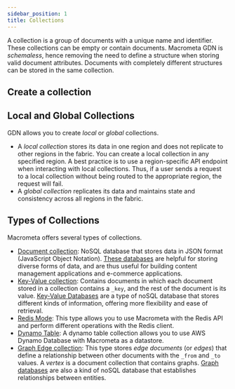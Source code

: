 ```yaml
---
sidebar_position: 1
title: Collections
---
```


A collection is a group of documents with a unique name and identifier. These collections can be empty or contain documents. Macrometa GDN is _schemaless_, hence removing the need to define a structure when storing valid document attributes. Documents with completely different structures can be stored in the same collection.


## Create a collection

<grid cols={3}>
  <card
    heading="Create a Document Collections"
    description="NoSQL document collections with flexible indexing and modeling."
    href="/database/collections/documents"
  />
  <card
    heading="Key-Value Collections"
    description="High-throughput KV collections powering a wide range of use cases."
    href="/database/collections/keyvalue"
  />
  <card
    heading="Graph Edge Collection"
    description="Document type used by Graphs to model relationships between nodes."
    href="/database/collections/graph-edge"
  />
  <card
    heading="Dynamo-mode Collections"
    description="Full-featured compatibility with AWS DynamoDB SDKs and CLI."
    href="/database/collections/dynamo/create-dynamo-table"
  />
  <card
    heading="Redis-mode Collections"
    description="Full-featured Redis-compatible collection and API."
    href="/database/collections/redis-mode/"
  />
</grid>


## Local and Global Collections

GDN allows you to create _local_ or _global_ collections.

- A _local collection_ stores its data in one region and does not replicate to other regions in the fabric. You can create a local collection in any specified region. A best practice is to use a region-specific API endpoint when interacting with local collections. Thus, if a user sends a request to a local collection without being routed to the appropriate region, the request will fail.
- A _global collection_ replicates its data and maintains state and consistency across all regions in the fabric.

## Types of Collections

Macrometa offers several types of collections.

- [Document collection](documents/index.md): NoSQL database that stores data in JSON format (JavaScript Object Notation). [These databases](https://www.macrometa.com/articles/what-is-document-database) are helpful for storing diverse forms of data, and are thus useful for building content management applications and e-commerce applications.
- [Key-Value collection](keyvalue/index.md): Contains documents in which each document stored in a collection contains a `_key`, and the rest of the document is its value.  [Key-Value Databases](https://www.macrometa.com/articles/key-value-databases) are a type of noSQL database that stores different kinds of information, offering more flexibility and ease of retrieval.
- [Redis Mode](redis-mode/index.md): This type allows you to use Macrometa with the Redis API and perform different operations with the Redis client.
- [Dynamo Table](dynamo/create-dynamo-table.md): A dynamo table collection allows you to use AWS Dynamo Database with Macrometa as a datastore.
- [Graph Edge collection](graph-edge/index.md): This type stores _edge documents_ (or _edges_) that define a relationship between other documents with the `_from` and `_to` values. A _vertex_ is a document collection that contains graphs. [Graph databases](https://www.macrometa.com/articles/what-is-graph-database) are also a kind of noSQL database that establishes relationships between entities.
